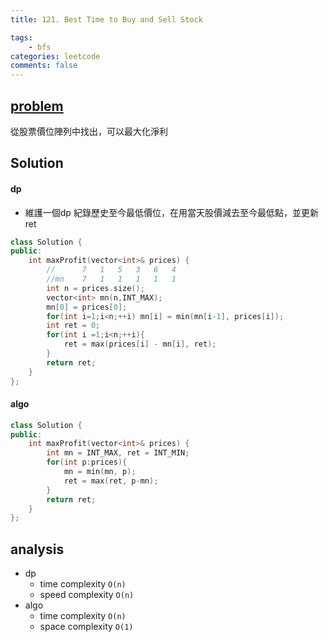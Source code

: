 ```yaml
---
title: 121. Best Time to Buy and Sell Stock

tags:  
    - bfs
categories: leetcode
comments: false
---
```




## [problem](https://leetcode.com/problems/best-time-to-buy-and-sell-stock/)

從股票價位陣列中找出，可以最大化淨利



## Solution

#### dp
- 維護一個dp 紀錄歷史至今最低價位，在用當天股價減去至今最低點，並更新ret

```c++
class Solution {
public:
    int maxProfit(vector<int>& prices) {
        //      7   1   5   3   6   4
        //mn    7   1   1   1   1   1
        int n = prices.size();
        vector<int> mn(n,INT_MAX);
        mn[0] = prices[0];
        for(int i=1;i<n;++i) mn[i] = min(mn[i-1], prices[i]);
        int ret = 0;
        for(int i =1;i<n;++i){
            ret = max(prices[i] - mn[i], ret);
        }
        return ret;   
    }
};
```
#### algo
```c++
class Solution {
public:
    int maxProfit(vector<int>& prices) {
        int mn = INT_MAX, ret = INT_MIN;
        for(int p:prices){
            mn = min(mn, p);
            ret = max(ret, p-mn);
        }
        return ret;
    }
};
```
## analysis
- dp
    - time complexity `O(n)`
    - speed complexity `O(n)`
- algo
    - time complexity `O(n)`
    - space complexity `O(1)`